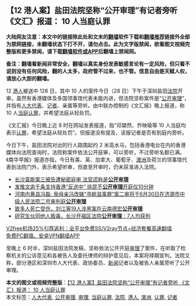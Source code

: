  <h2>【12 港人案】盐田法院坚称“公开审理”有记者旁听 《文汇》报道： 10 人当庭认罪</h2> <p class="notice"><b>大陆网友注意：本文中的链接除此处和文末的<a href="https://github.com/bannedbook/fanqiang" >翻墙</a>软件下载和<a href="https://github.com/killgcd/justmysocks/blob/master/README.md">翻墙推荐</a>链接外全部为禁网链接，未翻墙状态下打不开，请勿点击。此为文字版禁闻，欲看图文视频完整版和更多禁闻，请下载<a href="https://github.com/bannedbook/fanqiang">翻墙软件或APP</a>后翻墙上禁闻网。</p><p>备注：翻墙看新闻非常安全，翻墙以真实身份发表敏感言论有一定风险，但只看不说则没有任何风险，翻的人太多，政府管不过来，也不管。信息自由是天赋人权，请放心大胆的翻墙。</b></p>  <div class="entry">  <p>12 <a href="https://www.bannedbook.org/bnews/tag/%e6%b8%af%e4%ba%ba/" class="st_tag internal_tag" rel="tag" title="标签 港人 下的日志">港人</a>被送中 128 日，其中 10 人的案件今日（28 日）下午于深圳盐田<a href="https://www.bannedbook.org/bnews/tag/%e6%b3%95%e9%99%a2/" class="st_tag internal_tag" rel="tag" title="标签 法院 下的日志">法院</a>开审。虽然有香港媒体及多国领事馆代表未能内进，但法院坚称案件是“<a href="https://www.bannedbook.org/bnews/tag/%E5%85%AC%E5%BC%80%E5%AE%A1%E7%90%86/" class="st_tag internal_tag" rel="tag" title="标签 公开审理 下的日志">公开审理</a>”，并指有<a href="https://www.bannedbook.org/bnews/tag/%e4%ba%ba%e5%a4%a7%e4%bb%a3%e8%a1%a8/" class="st_tag internal_tag" rel="tag" title="标签 人大代表 下的日志">人大代表</a>、<a href="https://www.bannedbook.org/bnews/tag/%E8%AE%B0%E8%80%85/" class="st_tag internal_tag" rel="tag" title="标签 记者 下的日志">记者</a>、亲属等旁听。由中联办控制的《文汇报》晚上报道，称 10 人<a href="https://www.bannedbook.org/bnews/tag/%E5%BD%93%E5%BA%AD%E8%AE%A4%E7%BD%AA/" class="st_tag internal_tag" rel="tag" title="标签 当庭认罪 下的日志">当庭认罪</a>，并希望法庭从轻处罚。</p> <p>《文汇报》今日晚上近 8 时在网站发表报道，指“邓棨然、乔映瑜等 10 人当庭均表示<a href="https://www.bannedbook.org/bnews/tag/%E8%AE%A4%E7%BD%AA/" class="st_tag internal_tag" rel="tag" title="标签 认罪 下的日志">认罪</a>，希望法庭从轻处罚”。但报道没有提及，该报记者是否有到庭内旁听。</p>  <p>今日下午，盐田法院对出的行人路围起约 2 米高水马，包括香港电台在内的香港媒体向法院查询时，法院称案件依法公开庭审，可以旁听，不过旁听名额已满。《南华早报》报道亦指，今日有美、英、加拿大、葡萄牙、<a href="https://www.bannedbook.org/bnews/tag/%e6%be%b3%e6%b4%b2/" class="st_tag internal_tag" rel="tag" title="标签 澳洲 下的日志">澳洲</a>及荷兰的领事馆代表到法院门外，表示希望听审，但直至开审时，仍未获准进入法院。</p> <ul class='op-related-articles' title='相关阅读'> <li><a href='https://www.bannedbook.org/bnews/comments/20200912/1395244.html' target='_blank'>长沙富能案三被告遭秘密庭审 法官谎称是<b>公开审理</b></a></li> <li><a href='https://www.bannedbook.org/bnews/ssgc/20200817/1381640.html' target='_blank'> 发推文逾千条支持香港“反送中” 徐昆不<b>公开审理</b>开庭仅10分钟</a></li> <li><a href='https://www.bannedbook.org/bnews/weiquan/20200616/1345742.html' target='_blank'>河南内黄县冯磊: 我母亲冯改娣&#8220;寻衅滋事罪&#8221;案二审将于6月30日在济源市中级人民法院二号审判庭<b>公开审理</b></a></li> <li><a href='https://www.bannedbook.org/bnews/baitai/20191215/1241592.html' target='_blank'>致多人死亡受伤，刘江等19人涉黑案在云南德宏<b>公开审理</b></a></li> <li><a href='https://www.bannedbook.org/bnews/baitai/20190807/1170868.html' target='_blank'>研究生伙同他人贩毒，长沙开福区法院<b>公开审理</b>：7人均获刑</a></li> </ul> <p class="texttj"> <a href="https://github.com/bannedbook/fanqiang/wiki/V2ray%E6%9C%BA%E5%9C%BA" target="_blank">V2free机场25%引荐返利：全平台免费SS/V2ray节点+经济套餐高速翻墙</a><br/> <a href="https://github.com/bannedbook/fanqiang/wiki/%E7%A6%81%E9%97%BB%E7%BD%91%E5%AE%89%E5%8D%93%E7%BF%BB%E5%A2%99%E6%96%B0%E9%97%BBAPP" target="_blank">免费PC翻墙、安卓VPN翻墙APP</a></p><p>至晚上 6 时半，深圳盐田法院发稿，坚称依法公开开庭<a href="https://www.bannedbook.org/bnews/tag/%E5%AE%A1%E7%90%86/" class="st_tag internal_tag" rel="tag" title="标签 审理 下的日志">审理</a>了案件，在听取了检察机关的公诉意见和各被告人及委托律师的辩护意见后，本案将择期宣判。法院又称，部分港区和深圳市人大代表、政协委员、<span class='wp_keywordlink_affiliate'><a href="https://www.bannedbook.org/" title="新闻">新闻</a></span>记者以及被告人亲属旁听了公开审理。</p> <a name='sharetosocial'></a>       <div><b>本文的图文或视频完整版</b>：<a href='https://www.bannedbook.org/bnews/comments/20201229/1456736.html'>【12 港人案】盐田法院坚称“公开审理”有记者旁听 《文汇》报道： 10 人当庭认罪</a></div>  </div><!--END ENTRY--> <div class="postfooter"> <div>本文标签：<a href="https://www.bannedbook.org/bnews/tag/%e4%ba%ba%e5%a4%a7%e4%bb%a3%e8%a1%a8/" rel="tag">人大代表</a>, <a href="https://www.bannedbook.org/bnews/tag/%E5%85%AC%E5%BC%80%E5%AE%A1%E7%90%86/" rel="tag">公开审理</a>, <a href="https://www.bannedbook.org/bnews/tag/%E5%AE%A1%E7%90%86/" rel="tag">审理</a>, <a href="https://www.bannedbook.org/bnews/tag/%E5%BD%93%E5%BA%AD%E8%AE%A4%E7%BD%AA/" rel="tag">当庭认罪</a>, <a href="https://www.bannedbook.org/bnews/tag/%e6%b3%95%e9%99%a2/" rel="tag">法院</a>, <a href="https://www.bannedbook.org/bnews/tag/%e6%b8%af%e4%ba%ba/" rel="tag">港人</a>, <a href="https://www.bannedbook.org/bnews/tag/%e6%be%b3%e6%b4%b2/" rel="tag">澳洲</a>, <a href="https://www.bannedbook.org/bnews/tag/%E8%AE%A4%E7%BD%AA/" rel="tag">认罪</a>, <a href="https://www.bannedbook.org/bnews/tag/%E8%AE%B0%E8%80%85/" rel="tag">记者</a></div>  </div><!--END POSTFOOTER--> 